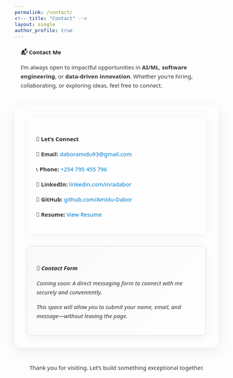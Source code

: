 ```yaml
---
permalink: /contact/
<!-- title: "Contact" -->
layout: single
author_profile: true
---
```


<style>
  body, h1, h2, p, li {
    font-family: 'Segoe UI', Roboto, Helvetica, Arial, sans-serif;
    font-size: 15px;
    color: #333;
    line-height: 1.6;
  }

  section {
    max-width: 1000px;
    margin: 0 auto 2.5rem auto;
    padding: 0 1rem;
  }

  .glass-card {
    display: flex;
    justify-content: space-between;
    gap: 2rem;
    backdrop-filter: blur(12px);
    background: rgba(255, 255, 255, 0.25);
    border: 1px solid rgba(255, 255, 255, 0.3);
    border-radius: 16px;
    box-shadow: 0 8px 32px rgba(0, 0, 0, 0.08);
    padding: 2rem;
    overflow: hidden;
    flex-wrap: wrap;
  }

  .glass-column {
    flex: 1 1 45%;
    background: rgba(255, 255, 255, 0.4);
    border-radius: 12px;
    padding: 1.5rem;
    box-shadow: 0 4px 20px rgba(0, 0, 0, 0.05);
  }

  h1, h2 {
    font-weight: 600;
    color: #222;
    margin-bottom: 1rem;
  }

  ul.contact-list {
    list-style: none;
    padding-left: 0;
  }

  ul.contact-list li {
    margin-bottom: 1rem;
  }

  .coming-soon {
    font-style: italic;
    background: linear-gradient(135deg, rgba(240, 240, 240, 0.3), rgba(255, 255, 255, 0.3));
    border: 1px dashed #ccc;
  }

  a {
    color: #007acc;
    text-decoration: none;
  }

  a:hover {
    text-decoration: underline;
  }

  @media (max-width: 768px) {
    .glass-column {
      flex: 1 1 100%;
    }
  }
</style>

<section>
  <h1>📬 Contact Me</h1>
  <p>I’m always open to impactful opportunities in <strong>AI/ML</strong>, <strong>software engineering</strong>, or <strong>data-driven innovation</strong>. Whether you're hiring, collaborating, or exploring ideas, feel free to connect.</p>
</section>

<section class="glass-card">
  <!-- Left Column -->
  <div class="glass-column">
    <h2>🤝 Let’s Connect</h2>
    <ul class="contact-list">
      <li>📧 <strong>Email:</strong> <a href="mailto:daboramidu93@gmail.com">daboramidu93@gmail.com</a></li>
      <li>📞 <strong>Phone:</strong> <a href="tel:+254795455796">+254 795 455 796</a></li>
      <li>💼 <strong>LinkedIn:</strong> <a href="https://www.linkedin.com/in/adabor/" target="_blank">linkedin.com/in/adabor</a></li>
      <li>🐙 <strong>GitHub:</strong> <a href="https://github.com/Amidu-Dabor" target="_blank">github.com/Amidu-Dabor</a></li>
      <li>📁 <strong>Resume:</strong> <a href="/resume/">View Resume</a></li>
    </ul>
  </div>

  <!-- Right Column -->
  <div class="glass-column coming-soon">
    <h2>📝 Contact Form</h2>
    <p>Coming soon: A direct messaging form to connect with me securely and conveniently.</p>
    <p>This space will allow you to submit your name, email, and message—without leaving the page.</p>
  </div>
</section>

<section>
  <p style="text-align: center;">Thank you for visiting. Let’s build something exceptional together.</p>
</section>
